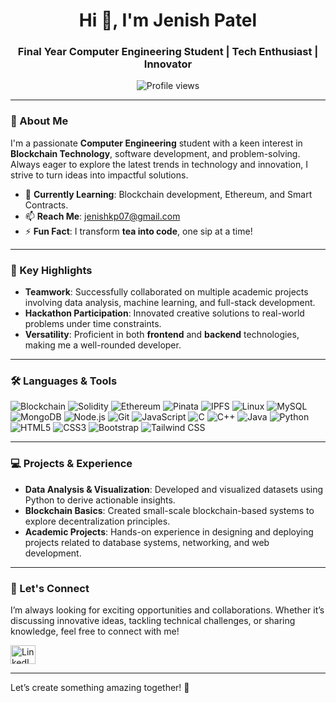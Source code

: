 <h1 align="center">Hi 👋, I'm Jenish Patel</h1>
<h3 align="center">Final Year Computer Engineering Student | Tech Enthusiast | Innovator</h3>

<p align="center">
  <img src="https://komarev.com/ghpvc/?username=jenish-patel31&label=Profile%20views&color=0e75b6&style=flat" alt="Profile views" />
</p>

---

### 🚀 About Me  
I'm a passionate **Computer Engineering** student with a keen interest in **Blockchain Technology**, software development, and problem-solving. Always eager to explore the latest trends in technology and innovation, I strive to turn ideas into impactful solutions.

- 🌱 **Currently Learning**: Blockchain development, Ethereum, and Smart Contracts.  
- 📫 **Reach Me**: [jenishkp07@gmail.com](mailto:jenishkp07@gmail.com)  
- ⚡ **Fun Fact**: I transform **tea into code**, one sip at a time!  

---

### 🌟 Key Highlights  
- **Teamwork**: Successfully collaborated on multiple academic projects involving data analysis, machine learning, and full-stack development.  
- **Hackathon Participation**: Innovated creative solutions to real-world problems under time constraints.  
- **Versatility**: Proficient in both **frontend** and **backend** technologies, making me a well-rounded developer.  

---

### 🛠️ Languages & Tools  
<p align="left"> <!-- Programming Languages --> 
   <img src="https://img.shields.io/badge/Blockchain-121D33?style=for-the-badge&logo=blockchain-dot-com&logoColor=white" alt="Blockchain" /> 
  <img src="https://img.shields.io/badge/Solidity-363636?style=for-the-badge&logo=solidity&logoColor=white" alt="Solidity" /> 
  <img src="https://img.shields.io/badge/Ethereum-3C3C3D?style=for-the-badge&logo=ethereum&logoColor=white" alt="Ethereum" /> 
  <img src="https://img.shields.io/badge/Pinata-FFCE44?style=for-the-badge&logo=pinata&logoColor=black" alt="Pinata" /> 
  <img src="https://img.shields.io/badge/IPFS-65C2CB?style=for-the-badge&logo=ipfs&logoColor=white" alt="IPFS" />
   <img src="https://img.shields.io/badge/Linux-FCC624?style=for-the-badge&logo=linux&logoColor=black" alt="Linux" /> 
  <img src="https://img.shields.io/badge/MySQL-4479A1?style=for-the-badge&logo=mysql&logoColor=white" alt="MySQL" /> 
  <img src="https://img.shields.io/badge/MongoDB-47A248?style=for-the-badge&logo=mongodb&logoColor=white" alt="MongoDB" /> 
  <img src="https://img.shields.io/badge/Node.js-339933?style=for-the-badge&logo=nodedotjs&logoColor=white" alt="Node.js" /> 
  <img src="https://img.shields.io/badge/Git-F05032?style=for-the-badge&logo=git&logoColor=white" alt="Git" /> 
  <img src="https://img.shields.io/badge/JavaScript-F7DF1E?style=for-the-badge&logo=javascript&logoColor=black" alt="JavaScript" /> 
  <img src="https://img.shields.io/badge/C-00599C?style=for-the-badge&logo=c&logoColor=white" alt="C" /> 
  <img src="https://img.shields.io/badge/C++-00599C?style=for-the-badge&logo=cplusplus&logoColor=white" alt="C++" /> 
  <img src="https://img.shields.io/badge/Java-007396?style=for-the-badge&logo=java&logoColor=white" alt="Java" /> 
  <img src="https://img.shields.io/badge/Python-3776AB?style=for-the-badge&logo=python&logoColor=white" alt="Python" /> 
  <img src="https://img.shields.io/badge/HTML5-E34F26?style=for-the-badge&logo=html5&logoColor=white" alt="HTML5" /> 
  <img src="https://img.shields.io/badge/CSS3-1572B6?style=for-the-badge&logo=css3&logoColor=white" alt="CSS3" /> 
  <img src="https://img.shields.io/badge/Bootstrap-7952B3?style=for-the-badge&logo=bootstrap&logoColor=white" alt="Bootstrap" /> 
  <img src="https://img.shields.io/badge/Tailwind%20CSS-06B6D4?style=for-the-badge&logo=tailwindcss&logoColor=white" alt="Tailwind CSS" /> <!-- Tools & Platforms --> 
</p>
 
 
---

### 💻 Projects & Experience  
- **Data Analysis & Visualization**: Developed and visualized datasets using Python to derive actionable insights.  
- **Blockchain Basics**: Created small-scale blockchain-based systems to explore decentralization principles.  
- **Academic Projects**: Hands-on experience in designing and deploying projects related to database systems, networking, and web development.  

---

### 🤝 Let's Connect  
I’m always looking for exciting opportunities and collaborations. Whether it’s discussing innovative ideas, tackling technical challenges, or sharing knowledge, feel free to connect with me!  

<p align="left">
  <a href="https://linkedin.com/in/jenish-patel-31k" target="_blank">
    <img src="https://raw.githubusercontent.com/rahuldkjain/github-profile-readme-generator/master/src/images/icons/Social/linked-in-alt.svg" alt="LinkedIn" height="30" width="40" />
  </a>
</p>

---

Let’s create something amazing together! 🚀  
